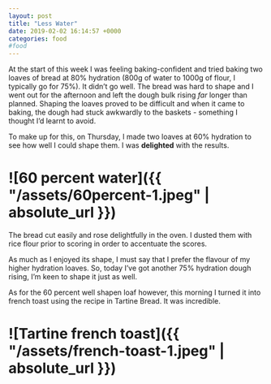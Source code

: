 ```yaml
---
layout: post
title: "Less Water"
date: 2019-02-02 16:14:57 +0000
categories: food
#food
---
```


At the start of this week I was feeling baking-confident and tried baking two loaves of bread at 80% hydration (800g of water to 1000g of flour, I typically go for 75%). It didn’t go well. The bread was hard to shape and I went out for the afternoon and left the dough bulk rising *far* longer than planned. Shaping the loaves proved to be difficult and when it came to baking, the dough had stuck awkwardly to the baskets - something I thought I’d learnt to avoid.

To make up for this, on Thursday, I made two loaves at 60% hydration to see how well I could shape them. I was **delighted** with the results.

# ![60 percent water]({{ "/assets/60percent-1.jpeg" | absolute_url }})

The bread cut easily and rose delightfully in the oven. I dusted them with rice flour prior to scoring in order to accentuate the scores.

As much as I enjoyed its shape, I must say that I prefer the flavour of my higher hydration loaves. So, today I’ve got another 75% hydration dough rising, I’m keen to shape it just as well. 

As for the 60 percent well shapen loaf however, this morning I turned it into french toast using the recipe in Tartine Bread. It was incredible.

# ![Tartine french toast]({{ "/assets/french-toast-1.jpeg" | absolute_url }})

